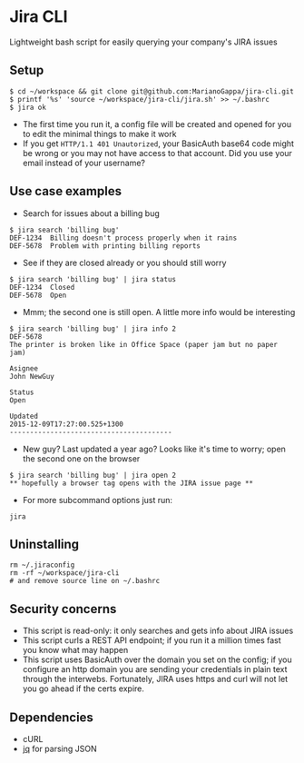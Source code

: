 # Jira CLI
Lightweight bash script for easily querying your company's JIRA issues

## Setup

```
$ cd ~/workspace && git clone git@github.com:MarianoGappa/jira-cli.git
$ printf '%s' 'source ~/workspace/jira-cli/jira.sh' >> ~/.bashrc
$ jira ok
```

- The first time you run it, a config file will be created and opened for you to edit the minimal things to make it work
- If you get `HTTP/1.1 401 Unautorized`, your BasicAuth base64 code might be wrong or you may not have access to that account. Did you use your email instead of your username?

## Use case examples

- Search for issues about a billing bug
```
$ jira search 'billing bug'
DEF-1234  Billing doesn't process properly when it rains
DEF-5678  Problem with printing billing reports
```
- See if they are closed already or you should still worry
```
$ jira search 'billing bug' | jira status
DEF-1234  Closed
DEF-5678  Open
```
- Mmm; the second one is still open. A little more info would be interesting
```
$ jira search 'billing bug' | jira info 2
DEF-5678
The printer is broken like in Office Space (paper jam but no paper jam)

Asignee
John NewGuy

Status
Open

Updated
2015-12-09T17:27:00.525+1300
----------------------------------------
```
- New guy? Last updated a year ago? Looks like it's time to worry; open the second one on the browser
```
$ jira search 'billing bug' | jira open 2
** hopefully a browser tag opens with the JIRA issue page **
```
- For more subcommand options just run:
```
jira
```

## Uninstalling

```
rm ~/.jiraconfig
rm -rf ~/workspace/jira-cli
# and remove source line on ~/.bashrc
```

## Security concerns

- This script is read-only: it only searches and gets info about JIRA issues
- This script curls a REST API endpoint; if you run it a million times fast you know what may happen
- This script uses BasicAuth over the domain you set on the config; if you configure an http domain you are sending your credentials in plain text through the interwebs. Fortunately, JIRA uses https and curl will not let you go ahead if the certs expire.

## Dependencies

- cURL
- [jq](https://stedolan.github.io/jq/) for parsing JSON
